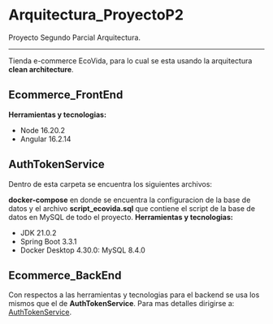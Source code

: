 # Arquitectura_ProyectoP2
Proyecto Segundo Parcial Arquitectura.  
***
Tienda e-commerce EcoVida, para lo cual se esta usando la arquitectura **clean architecture**.

## Ecommerce_FrontEnd
**Herramientas y tecnologias:**
- Node 16.20.2
- Angular 16.2.14

## AuthTokenService
Dentro de esta carpeta se encuentra los siguientes archivos:

**docker-compose** en donde se encuentra la configuracion de la base de datos y el archivo **script_ecovida.sql** que contiene el script de la base de datos en MySQL de todo el proyecto.
**Herramientas y tecnologias:**
- JDK 21.0.2 
- Spring Boot 3.3.1
- Docker Desktop 4.30.0: MySQL 8.4.0

## Ecommerce_BackEnd
Con respectos a las herramientas y tecnologias para el backend se usa los mismos que el de **AuthTokenService**. Para mas detalles dirigirse a: [AuthTokenService](#authtokenservice).


